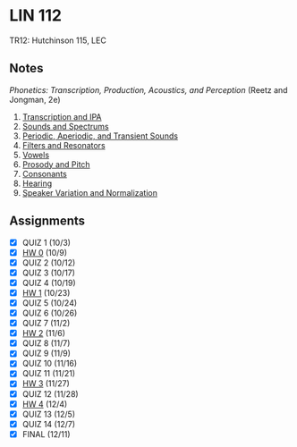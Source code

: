 # LIN 112
TR12: Hutchinson 115, LEC
## Notes
*Phonetics: Transcription, Production, Acoustics, and Perception* (Reetz and Jongman, 2e)
1. [Transcription and IPA](../notes/transcription-ipa.md)
2. [Sounds and Spectrums](../notes/sounds-spectrums.md)
3. [Periodic, Aperiodic, and Transient Sounds](../notes/periodic-aperiodic-transient-sounds.md)
4. [Filters and Resonators](../notes/filters-resonators.md)
5. [Vowels](../notes/vowels.md)
6. [Prosody and Pitch](../notes/prosody-pitch.md)
7. [Consonants](../notes/consonants.md)
8. [Hearing](../notes/hearing.md)
9. [Speaker Variation and Normalization](../notes/speaker-variation-normalization.md)
## Assignments
- [x] QUIZ 1 (10/3)
- [x] [HW 0](../assignments/pdf/lin112_hw0.pdf) (10/9)
- [x] QUIZ 2 (10/12)
- [x] QUIZ 3 (10/17)
- [x] QUIZ 4 (10/19)
- [x] [HW 1](../assignments/pdf/lin112_hw1.pdf) (10/23)
- [x] QUIZ 5 (10/24)
- [x] QUIZ 6 (10/26)
- [x] QUIZ 7 (11/2)
- [x] [HW 2](../assignments/pdf/lin112_hw2.pdf) (11/6)
- [x] QUIZ 8 (11/7)
- [x] QUIZ 9 (11/9)
- [x] QUIZ 10 (11/16)
- [x] QUIZ 11 (11/21)
- [x] [HW 3](../assignments/pdf/lin112_hw3.pdf) (11/27)
- [x] QUIZ 12 (11/28)
- [x] [HW 4](../assignments/pdf/lin112_hw4.pdf) (12/4)
- [x] QUIZ 13 (12/5)
- [x] QUIZ 14 (12/7)
- [x] FINAL (12/11)